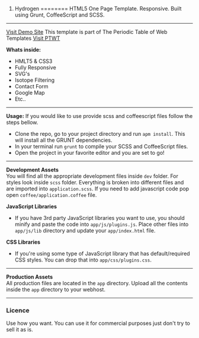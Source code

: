 1. Hydrogen
========
HTML5 One Page Template. Responsive. Built using Grunt, CoffeeScript and SCSS.
***
[Visit Demo Site](http://owl-design.net/demos/hydrogen/)
This template is part of The Periodic Table of Web Templates
[Visit PTWT](http://owl-design.net/ptwt/)

<b>Whats inside:</b>
* HMLT5 & CSS3
* Fully Responsive
* SVG's
* Isotope Filtering
* Contact Form
* Google Map
* Etc..

***

<b>Usage:</b>
If you would like to use provide scss and coffeescript files follow the steps bellow.

* Clone the repo, go to your project directory and run ```apm install```. This will install all the GRUNT dependencies.
* In your terminal run ```grunt``` to compile your SCSS and CoffeeScript files.
* Open the project in your favorite editor and you are set to go!

***

<b>Development Assets</b><br />
You will find all the appropriate development files inside ```dev``` folder. For styles look inside ```scss``` folder. Everything is broken into different files and are imported into ```application.scss```. If you need to add javascript code pop open ```coffee/application.coffee``` file.

<b>JavaScript Libraries</b>
* If you have 3rd party JavaScript libraries you want to use, you should minify and paste the code into ```app/js/plugins.js```. Place other files into ```app/js/lib``` directory and update your ```app/index.html``` file.

<b>CSS Libraries</b>
* If you're using some type of JavaScript library that has default/required CSS styles. You can drop that into ```app/css/plugins.css```.

***

<b>Production Assets</b><br />
All production files are located in the ```app``` directory. Upload all the contents inside the ```app``` directory to your webhost.

***

### Licence
Use how you want. You can use it for commercial purposes just don't try to sell it as is.
